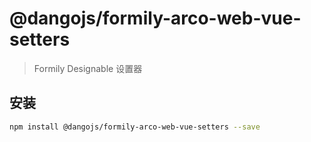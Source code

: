 # @dangojs/formily-arco-web-vue-setters

> Formily Designable 设置器

## 安装

```bash
npm install @dangojs/formily-arco-web-vue-setters --save
```
